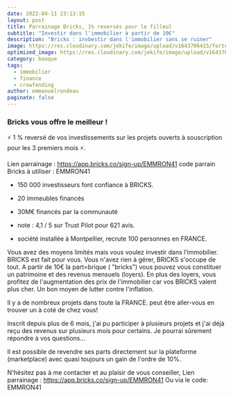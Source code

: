 ```yaml
---
date: 2022-04-11 23:13:15
layout: post
title: Parrainage Bricks, 1% reversés pour le filleul
subtitle: "Investir dans l'immobilier à partir de 10€"
description: "Bricks : invbestir dans l'immobilier sans se ruiner"
image: https://res.cloudinary.com/jekife/image/upload/v1643706415/fortuneo-carte-mastercard_wvbjjx.jpg
optimized_image: https://res.cloudinary.com/jekife/image/upload/v1643706415/fortuneo-carte-mastercard_wvbjjx.jpg
category: banque
tags:
  - immobilier
  - finance
  - crowfending
author: emmanuelrondeau
paginate: false
---
```

### Bricks vous offre le meilleur !
⚡ 1 % reversé de vos investissements sur les projets ouverts à souscription pour les 3 premiers mois ⚡.

Lien parrainage : https://app.bricks.co/sign-up/EMMRON41
code parrain Bricks à utiliser : EMMRON41

- 150 000 investisseurs font confiance à BRICKS.
- 20 immeubles financés
- 30M€ financés par la communauté

- note : 4,1 / 5 sur Trust Pilot pour 621 avis.
- société installée à Montpellier, recrute 100 personnes en FRANCE.


Vous avez des moyens limités mais vous voulez investir dans l’immobilier. BRICKS est fait pour vous. Vous n'avez rien à gérer, BRICKS s'occupe de tout.
A partir de 10€ la part=brique ( "bricks") vous pouvez vous constituer un patrimoine et des revenus mensuels (loyers).
En plus des loyers, vous profitez de l'augmentation des prix de l'immobilier car vos BRICKS valent plus cher. Un bon moyen de lutter contre l'inflation.

Il y a de nombreux projets dans toute la FRANCE. peut être aller-vous en trouver un à coté de chez vous!

Inscrit depuis plus de 6 mois, j'ai pu participer à plusieurs projets et j'ai déjà reçu des revenus sur plusieurs mois pour certains. Je pourrai sûrement répondre à vos questions...

Il est possible de revendre ses parts directement sur la plateforme (marketplace) avec quasi toujours un gain de l'ordre de 10%.

N'hésitez pas à me contacter et au plaisir de vous conseiller,
Lien parrainage : https://app.bricks.co/sign-up/EMMRON41
Ou via le code: EMMRON41

























